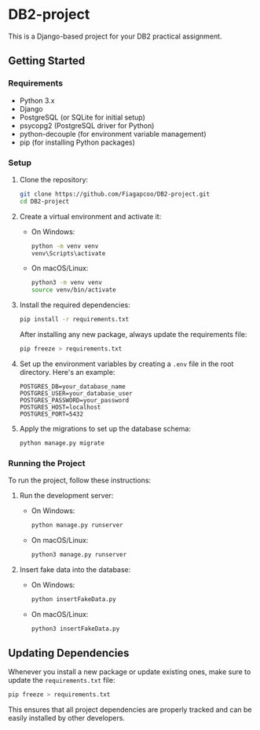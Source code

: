 # DB2-project

This is a Django-based project for your DB2 practical assignment.

## Getting Started

### Requirements
- Python 3.x
- Django
- PostgreSQL (or SQLite for initial setup)
- psycopg2 (PostgreSQL driver for Python)
- python-decouple (for environment variable management)
- pip (for installing Python packages)

### Setup

1. Clone the repository:

   ```bash
   git clone https://github.com/Fiagapcoo/DB2-project.git
   cd DB2-project
   ```

2. Create a virtual environment and activate it:

   - On Windows:
     ```bash
     python -m venv venv 
     venv\Scripts\activate
     ```

   - On macOS/Linux:
     ```bash
     python3 -m venv venv
     source venv/bin/activate
     ```

3. Install the required dependencies:
   ```bash
   pip install -r requirements.txt
   ```

   After installing any new package, always update the requirements file:
   ```bash
   pip freeze > requirements.txt
   ```

4. Set up the environment variables by creating a `.env` file in the root directory. Here's an example:
   ```
   POSTGRES_DB=your_database_name
   POSTGRES_USER=your_database_user
   POSTGRES_PASSWORD=your_password
   POSTGRES_HOST=localhost
   POSTGRES_PORT=5432
   ```

5. Apply the migrations to set up the database schema:
   ```bash
   python manage.py migrate
   ```

### Running the Project

To run the project, follow these instructions:

1. Run the development server:
   - On Windows:
     ```bash
     python manage.py runserver
     ```
   - On macOS/Linux:
     ```bash
     python3 manage.py runserver
     ```

2. Insert fake data into the database:
   - On Windows:
     ```bash
     python insertFakeData.py
     ```
   - On macOS/Linux:
     ```bash
     python3 insertFakeData.py
     ```

## Updating Dependencies

Whenever you install a new package or update existing ones, make sure to update the `requirements.txt` file:

```bash
pip freeze > requirements.txt
```

This ensures that all project dependencies are properly tracked and can be easily installed by other developers.